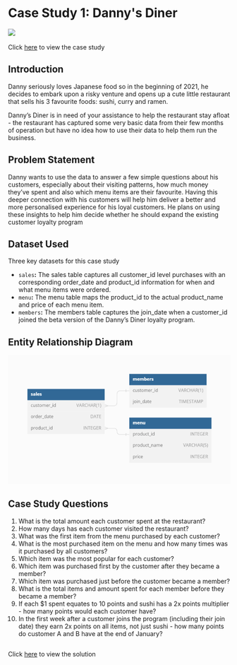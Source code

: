 
# Case Study 1: Danny's Diner

![](https://8weeksqlchallenge.com/images/case-study-designs/1.png)

Click [here](https://8weeksqlchallenge.com/case-study-1/) to view the case study

## Introduction
Danny seriously loves Japanese food so in the beginning of 2021, he decides to embark upon a risky venture and opens up a cute little restaurant that sells his 3 favourite foods: sushi, curry and ramen.

Danny’s Diner is in need of your assistance to help the restaurant stay afloat - the restaurant has captured some very basic data from their few months of operation but have no idea how to use their data to help them run the business.

## Problem Statement
Danny wants to use the data to answer a few simple questions about his customers, especially about their visiting patterns, how much money they’ve spent and also which menu items are their favourite. Having this deeper connection with his customers will help him deliver a better and more personalised experience for his loyal customers. He plans on using these insights to help him decide whether he should expand the existing customer loyalty program

## Dataset Used
Three key datasets for this case study

- `sales`**:** The sales table captures all customer_id level purchases with an corresponding order_date and product_id information for when and what menu items were ordered.
- `menu`**:** The menu table maps the product_id to the actual product_name and price of each menu item.
- `members`**:** The members table captures the join_date when a customer_id joined the beta version of the Danny’s Diner loyalty program.

## Entity Relationship Diagram
![](https://github.com/MandarSawant18/SQL_Projects/blob/main/Data%20with%20Danny%20SQL%20Challenge/Case%20Study%201%20-%20Danny's%20Diner/ER%20Diagram.png?raw=true)

## Case Study Questions
1. What is the total amount each customer spent at the restaurant?
2. How many days has each customer visited the restaurant?
3. What was the first item from the menu purchased by each customer?
4. What is the most purchased item on the menu and how many times was it purchased by all customers?
5. Which item was the most popular for each customer?
6. Which item was purchased first by the customer after they became a member?
7. Which item was purchased just before the customer became a member?
8. What is the total items and amount spent for each member before they became a member?
9. If each $1 spent equates to 10 points and sushi has a 2x points multiplier - how many points would each customer have?
10. In the first week after a customer joins the program (including their join date) they earn 2x points on all items, not just sushi - how many points do customer A and B have at the end of January?

##
Click [here](https://github.com/MandarSawant18/SQL_Projects/blob/b5473610de3a8270741f20ebc392031136962dcb/Data%20with%20Danny%20SQL%20Challenge/Case%20Study%201%20-%20Danny's%20Diner/Danny's%20Diner%20Solution.md) to view the solution 